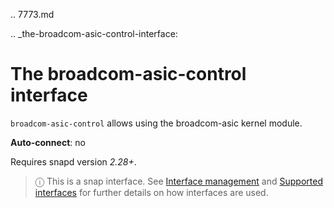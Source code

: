 .. 7773.md

.. _the-broadcom-asic-control-interface:

# The broadcom-asic-control interface

`broadcom-asic-control` allows using the broadcom-asic kernel module.

**Auto-connect**: no

Requires snapd version _2.28+_.

> ⓘ  This is a snap interface. See [Interface management](/t/interface-management/6154) and [Supported interfaces](/t/supported-interfaces/7744) for further details on how interfaces are used.